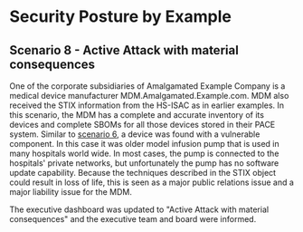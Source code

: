 # Security Posture by Example

## Scenario 8 - Active Attack with material consequences

One of the corporate subsidiaries of Amalgamated Example Company
is a medical device manufacturer
MDM.Amalgamated.Example.com.
MDM also received the STIX information from the HS-ISAC
as in earlier examples.
In this scenario,
the MDM has a complete and accurate inventory of
its devices and complete SBOMs for all those devices
stored in their PACE system.
Similar to
[scenario 6](../Scenario_06.md),
a device was found with a vulnerable component.
In this case it was older model infusion pump that is used in many
hospitals world wide.
In most cases, the pump is connected to the hospitals' private networks,
but unfortunately the pump has no software update capability.
Because the techniques described in the STIX object
could result in loss of life, this is seen as a major public
relations issue and a major liability issue for
the MDM.

The executive dashboard was updated to
"Active Attack with material consequences" and
the executive team and board were informed.
